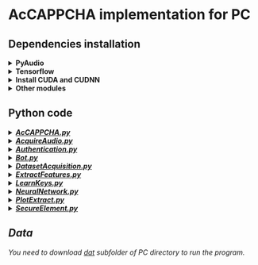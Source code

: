 # AcCAPPCHA implementation for PC
## Dependencies installation
<details><summary><b>PyAudio</b></summary>
<b><i>Linux:</i></b><br>
  <code>
  sudo apt install portaudio19-dev
  pip3 install pyaudio
  </code><br><br>
  <b><i>Windows:</i></b><br>
  Check the version and either you have 64 or 32 Python just open python on terminal, obtaining for example this result:<br>
  <img src="git_img/version_python.PNG" width="650" alt="version_python"><br>
  Download from the appropriate <i>.whl</i> file from [here](https://www.lfd.uci.edu/~gohlke/pythonlibs/#pyaudio). An example of the name of this file is <b>PyAudio‑0.2.11‑cp37‑cp37m‑win_amd64.whl</b><br><br>
  Then go to the download folder and install it through the command:<br>
  <code>
  pip3 install PyAudio-0.2.11-cp37-cp37m-win_amd64.whl
  </code><br>
  or<br>
  <code>
  python3 -m pip install PyAudio-0.2.11-cp37-cp37m-win_amd64.whl
  </code>
</details>
<details><summary><b>Tensorflow</b></summary>
  Run the following command on terminal:<br>
  <code>
  pip3 install tensorflow
  </code><br>
  or<br>
  <code>
  python3 -m pip install tensorflow
  </code><br>
  Instead of installing <i>tensorflow</i>, I installed <i>tensorflow-gui</i> on Windows to exploit the computation power of my GPU Nvidia GTX 1050 Ti.<br><br>
  <b><i>Linux:</i></b><br>
  I needed to explicitly install keras after tensorflow, using:
  <code>
  pip3 install keras
  </code><br><br>
  <b><i>Windows:</i></b><br>
  Before running the previous command on cmd (as administrator) you need to manage MAX_PATH limitations
  of Windows. To do so, you need to set the register key <code>Computer\HKEY_LOCAL_MACHINE\SYSTEM\CurrentControlSet\Control\FileSystem\LongPathsEnabled</code>
  to value <i>1</i>.
</details>
<details><summary><b>Install CUDA and CUDNN</b></summary>
This dipendency is important for tensorflow to perform computation using the user's NVIDIA GPU card. You can follow the [official installation guide](https://www.tensorflow.org/install/gpu) made by tensorflow team.
</details>
<details><summary><b>Other modules</b></summary>
  Type the following command on terminal:<br>
  <code>
  pip3 install matplotlib pyaudio scipy numpy wave pynput Datetime termcolor argparse csv colorama
  </code><br>
  or<br>
  <code>
  python3 -m pip install matplotlib pyaudio scipy numpy wave pynput Datetime termcolor argparse csv colorama
  </code>
</details>

## Python code
<details><summary><a href="AcCAPPCHA.py"><i><b>AcCAPPCHA.py</b></i></a></summary>
  File with the definition of the class <i>AcCAPPCHA<i>, used for the verification of the user's identity.
</details>
<details><summary><a href="AcquireAudio.py"><i><b>AcquireAudio.py</b></i></a></summary>
  File with the definition of the class <i>AcquireAudio<i>, used to create record audio files during the execution of a key-logger. It records the audio signal of every key press to create the training set and the test set.
</details>
<details><summary><a href="Authentication.py"><i><b>Authentication.py</b></i></a></summary>
  File with the definition of the class <i>Authentication<i>, used to send and receive message on the server-side.
</details>
<details><summary><a href="Bot.py"><i><b>Bot.py</b></i></a></summary>
  File with the two functions used to test the strength of AcCAPPCHA against the bot attempt of authentication.
</details>
<details><summary><a href="DatasetAcquisition.py"><i><b>DatasetAcquisition.py</b></i></a></summary>File with the main function used to: record audio files, extract features and plot waves of the training set and the test set.
</details>
<details><summary><a href="ExtractFeatures.py"><i><b>ExtractFeatures.py</b></i></a></summary>File with the definition of the class <i>ExtractFeatures<i> class definition that is used to create an object for the analysis and extraction of an audio signal.
</details>
<details><summary><a href="LearnKeys.py"><i><b>LearnKeys.py</b></i></a></summary>File with the main function used to create a neural network, train it and save the trained model on the File System.
</details>
<details><summary><a href="NeuralNetwork.py"><i><b>NeuralNetwork.py</b></i></a></summary>File with the definition of the class <i>NeuralNetwork<i> class definition that is used to create an object for construction of a neural network for training and test phase of the algorithm.
</details>
<details><summary><a href="PlotExtract.py"><i><b>PlotExtract.py</b></i></a></summary>File with the definition of the class <i>PlotExtract<i> class definition that is used to plot or extract features from audios in an input folder.
</details>
<details><summary><a href="SecureElement.py"><i><b>SecureElement.py</b></i></a></summary>File with the definition of the class <i>SecureElement<i>, used to send and receive message on the client-side.
</details>

## Data
You need to download [dat]() subfolder of PC directory to run the program.
